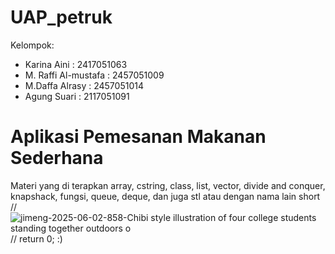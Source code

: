 # UAP_petruk
Kelompok:
- Karina Aini       : 2417051063
- M. Raffi Al-mustafa   : 2457051009
- M.Daffa Alrasy    : 2457051014
- Agung Suari       : 2117051091
# Aplikasi Pemesanan Makanan Sederhana
Materi yang di terapkan array, cstring, class, list, vector, divide and conquer, knapshack, fungsi, queue, deque, dan juga stl atau dengan nama lain short
//
![jimeng-2025-06-02-858-Chibi style illustration of four college students standing together outdoors o](https://github.com/user-attachments/assets/134b6a31-0d46-4ce8-b1e7-5b4f50f05add)
//
return 0; :)
